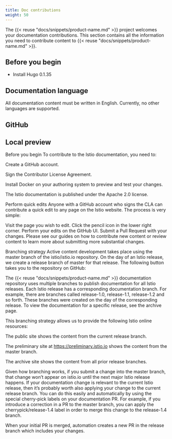 ```yaml
---
title: Doc contributions
weight: 50
---
```


The {{< reuse "docs/snippets/product-name.md" >}} project welcomes your documentation contributions. This section contains all the information you need to contribute content to {{< reuse "docs/snippets/product-name.md" >}}.

## Before you begin

- Install Hugo 0.1.35

## Documentation language

All documentation content must be written in English. Currently, no other languages are supported. 

## GitHub 




## Local preview



Before you begin
To contribute to the Istio documentation, you need to:

Create a GitHub account.

Sign the Contributor License Agreement.

Install Docker on your authoring system to preview and test your changes.

The Istio documentation is published under the Apache 2.0 license.

Perform quick edits
Anyone with a GitHub account who signs the CLA can contribute a quick edit to any page on the Istio website. The process is very simple:

Visit the page you wish to edit.
Click the pencil icon in the lower right corner.
Perform your edits on the GitHub UI.
Submit a Pull Request with your changes.
Please see our guides on how to contribute new content or review content to learn more about submitting more substantial changes.

Branching strategy
Active content development takes place using the master branch of the istio/istio.io repository. On the day of an Istio release, we create a release branch of master for that release. The following button takes you to the repository on GitHub:


The {{< reuse "docs/snippets/product-name.md" >}} documentation repository uses multiple branches to publish documentation for all Istio releases. Each Istio release has a corresponding documentation branch. For example, there are branches called release-1.0, release-1.1, release-1.2 and so forth. These branches were created on the day of the corresponding release. To view the documentation for a specific release, see the archive page.

This branching strategy allows us to provide the following Istio online resources:

The public site shows the content from the current release branch.

The preliminary site at https://preliminary.istio.io shows the content from the master branch.

The archive site shows the content from all prior release branches.

Given how branching works, if you submit a change into the master branch, that change won’t appear on istio.io until the next major Istio release happens. If your documentation change is relevant to the current Istio release, then it’s probably worth also applying your change to the current release branch. You can do this easily and automatically by using the special cherry-pick labels on your documentation PR. For example, if you introduce a correction in a PR to the master branch, you can apply the cherrypick/release-1.4 label in order to merge this change to the release-1.4 branch.

When your initial PR is merged, automation creates a new PR in the release branch which includes your changes.




